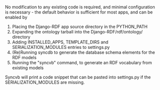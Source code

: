 No modification to any existing code is required, and minimal configuration is necessary - the default behavior is sufficient for most apps, and can be enabled by

  1. Placing the Django-RDF app source directory in the PYTHON\_PATH
  1. Expanding the ontology tarball into the Django-RDF/rdf/ontology/ directory
  1. Adding INSTALLED\_APPS, TEMPLATE\_DIRS and SERIALIZATION\_MODULES entries to settings.py
  1. (Re)Running syncdb to generate the database schema elements for the RDF models
  1. Running the "syncvb" command, to generate an RDF vocabulary from existing models

Syncvb will print a code snippet that can be pasted into settings.py if the SERIALIZATION\_MODULES are missing.